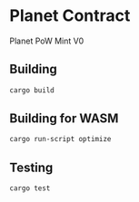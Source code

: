 # Planet Contract

Planet PoW Mint V0

## Building

```sh
cargo build
```
## Building for WASM

```sh
cargo run-script optimize
```

## Testing
```sh
cargo test
```
